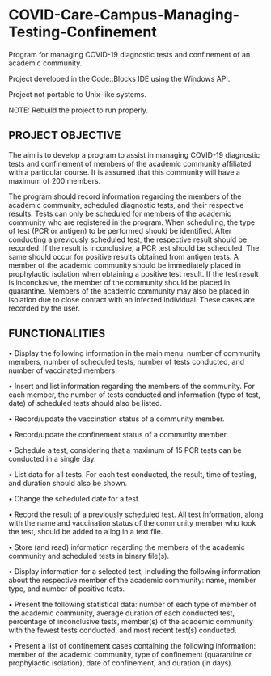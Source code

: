 # COVID-Care-Campus-Managing-Testing-Confinement
Program for managing COVID-19 diagnostic tests and confinement of an academic community.

Project developed in the Code::Blocks IDE using the Windows API.

Project not portable to Unix-like systems.

NOTE: Rebuild the project to run properly.

## PROJECT OBJECTIVE
The aim is to develop a program to assist in managing COVID-19 diagnostic tests and confinement of members of the academic community affiliated with a particular course. It is assumed that this community will have a maximum of 200 members.

The program should record information regarding the members of the academic community, scheduled diagnostic tests, and their respective results. Tests can only be scheduled for members of the academic community who are registered in the program. When scheduling, the type of test (PCR or antigen) to be performed should be identified.
After conducting a previously scheduled test, the respective result should be recorded. If the result is inconclusive, a PCR test should be scheduled. The same should occur for positive results obtained from antigen tests.
A member of the academic community should be immediately placed in prophylactic isolation when obtaining a positive test result. If the test result is inconclusive, the member of the community should be placed in quarantine.
Members of the academic community may also be placed in isolation due to close contact with an infected individual. These cases are recorded by the user.

## FUNCTIONALITIES
• Display the following information in the main menu: number of community members, number of scheduled tests, number of tests conducted, and number of vaccinated members.

• Insert and list information regarding the members of the community. For each member, the number of tests conducted and information (type of test, date) of scheduled tests should also be listed.

• Record/update the vaccination status of a community member.

• Record/update the confinement status of a community member.

• Schedule a test, considering that a maximum of 15 PCR tests can be conducted in a single day.

• List data for all tests. For each test conducted, the result, time of testing, and duration should also be shown.

• Change the scheduled date for a test.

• Record the result of a previously scheduled test. All test information, along with the name and vaccination status of the community member who took the test, should be added to a log in a text file.

• Store (and read) information regarding the members of the academic community and scheduled tests in binary file(s).

• Display information for a selected test, including the following information about the respective member of the academic community: name, member type, and number of positive tests.

• Present the following statistical data: number of each type of member of the academic community, average duration of each conducted test, percentage of inconclusive tests, member(s) of the academic community with the fewest tests conducted, and most recent test(s) conducted.

• Present a list of confinement cases containing the following information: member of the academic community, type of confinement (quarantine or prophylactic isolation), date of confinement, and duration (in days).
